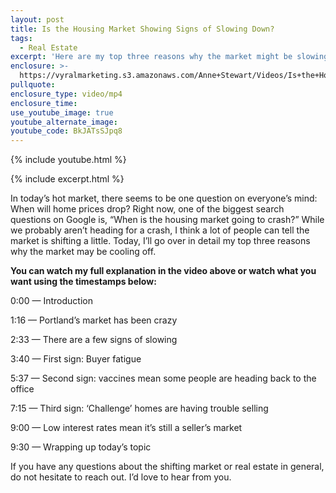 ```yaml
---
layout: post
title: Is the Housing Market Showing Signs of Slowing Down?
tags:
  - Real Estate
excerpt: 'Here are my top three reasons why the market might be slowing down. '
enclosure: >-
  https://vyralmarketing.s3.amazonaws.com/Anne+Stewart/Videos/Is+the+Housing+Market+Showing+Signs+of+Slowing+Down_.mp4
pullquote:
enclosure_type: video/mp4
enclosure_time:
use_youtube_image: true
youtube_alternate_image:
youtube_code: BkJATsSJpq8
---
```

{% include youtube.html %}

{% include excerpt.html %}

In today’s hot market, there seems to be one question on everyone’s mind: When will home prices drop? Right now, one of the biggest search questions on Google is, “When is the housing market going to crash?” While we probably aren’t heading for a crash, I think a lot of people can tell the market is shifting a little. Today, I’ll go over in detail my top three reasons why the market may be cooling off.&nbsp;

**You can watch my full explanation in the video above or watch what you want using the timestamps below:**

0:00 — Introduction

1:16 — Portland’s market has been crazy&nbsp;

2:33 — There are a few signs of slowing

3:40 — First sign: Buyer fatigue&nbsp;

5:37 — Second sign: vaccines mean some people are heading back to the office&nbsp;&nbsp;

7:15 — Third sign: ‘Challenge’ homes are having trouble selling

9:00 — Low interest rates mean it’s still a seller’s market

9:30 — Wrapping up today’s topic

If you have any questions about the shifting market or real estate in general, do not hesitate to reach out. I’d love to hear from you.
